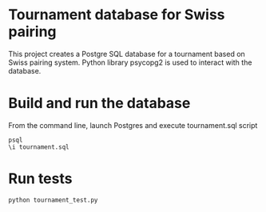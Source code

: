 # Tournament database for Swiss pairing

This project creates a Postgre SQL database for a tournament based on Swiss pairing system.
Python library psycopg2 is used to interact with the database.

# Build and run the database
From the command line, launch Postgres and execute tournament.sql script
```
psql
\i tournament.sql
```

# Run tests
```python tournament_test.py```
